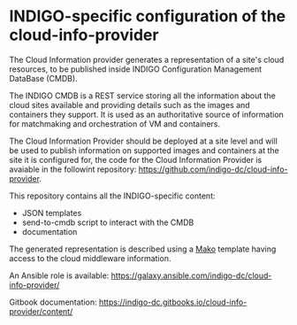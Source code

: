 # INDIGO-specific configuration of the cloud-info-provider

The Cloud Information provider generates a representation of a site's cloud
resources, to be published inside INDIGO Configuration Management DataBase
(CMDB).

The INDIGO CMDB is a REST service storing all the information about the cloud
sites available and providing details such as the images and containers they
support. It is used as an authoritative source of information for matchmaking
and orchestration of VM and containers.

The Cloud Information Provider should be deployed at a site level and will be
used to publish information on supported images and containers at the site it
is configured for, the code for the Cloud Information Provider is avaiable in
the followint repository: https://github.com/indigo-dc/cloud-info-provider.

This repository contains all the INDIGO-specific content:
* JSON templates
* send-to-cmdb script to interact with the CMDB
* documentation

The generated representation is described using a
[Mako](http://www.makotemplates.org/) template having access to the cloud
middleware information.

An Ansible role is available: https://galaxy.ansible.com/indigo-dc/cloud-info-provider/

Gitbook documentation: https://indigo-dc.gitbooks.io/cloud-info-provider/content/
